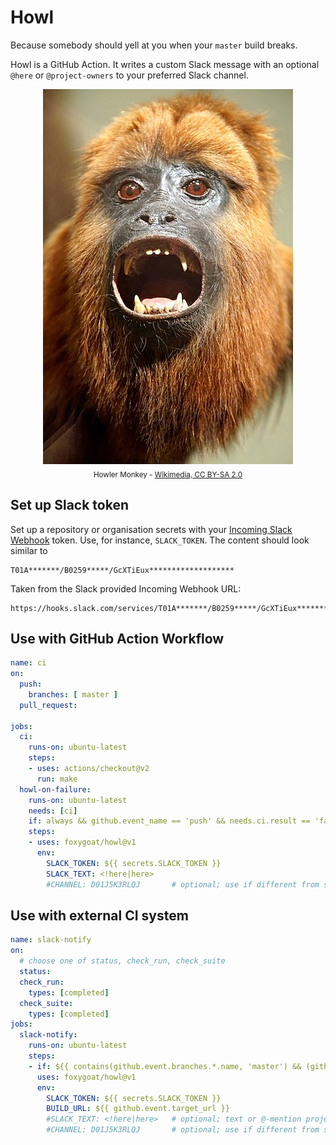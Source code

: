 # Howl

Because somebody should yell at you when your `master` build breaks.

Howl is a GitHub Action. It writes a custom Slack message with an
optional `@here` or `@project-owners` to your preferred Slack channel.

<div style="text-align:center;width:100%">
	<img src="howler.jpeg" alt="Howler Monkey"/>
	<br/>
	<sub>Howler Monkey -
		<a href="https://commons.wikimedia.org/wiki/File:DSC09108_-_Guyanan_Red_Howler_Monkey_(36384553204).jpg">
			Wikimedia, CC BY-SA 2.0
		</a>
	</sub>
</div>

## Set up Slack token

Set up a repository or organisation secrets with your [Incoming Slack
Webhook] token. Use, for instance, `SLACK_TOKEN`. The content should
look similar to

	T01A*******/B0259*****/GcXTiEux*******************

Taken from the Slack provided Incoming Webhook URL:

	https://hooks.slack.com/services/T01A*******/B0259*****/GcXTiEux*******************

[Incoming Slack Webhook]: https://slack.com/intl/en-au/help/articles/115005265063-Incoming-webhooks-for-Slack

## Use with GitHub Action Workflow

```yaml
name: ci
on:
  push:
    branches: [ master ]
  pull_request:

jobs:
  ci:
    runs-on: ubuntu-latest
    steps:
    - uses: actions/checkout@v2
      run: make
  howl-on-failure:
    runs-on: ubuntu-latest
    needs: [ci]
    if: always && github.event_name == 'push' && needs.ci.result == 'failure'
    steps:
    - uses: foxygoat/howl@v1
      env:
        SLACK_TOKEN: ${{ secrets.SLACK_TOKEN }}
        SLACK_TEXT: <!here|here>
        #CHANNEL: D01J5K3RLQJ       # optional; use if different from slack webhook setup, take from channel URL
```

## Use with external CI system

```yaml
name: slack-notify
on:
  # choose one of status, check_run, check_suite
  status:
  check_run:
    types: [completed]
  check_suite:
    types: [completed]
jobs:
  slack-notify:
    runs-on: ubuntu-latest
    steps:
    - if: ${{ contains(github.event.branches.*.name, 'master') && (github.event.state == 'failure' || github.event.state == 'error')}}
      uses: foxygoat/howl@v1
      env:
        SLACK_TOKEN: ${{ secrets.SLACK_TOKEN }}
        BUILD_URL: ${{ github.event.target_url }}
        #SLACK_TEXT: <!here|here>   # optional; text or @-mention project owners by slack member ID, e.g. <@U0LAN0Z89>
        #CHANNEL: D01J5K3RLQJ       # optional; use if different from slack webhook setup, take from channel URL
```
